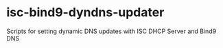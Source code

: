 # isc-bind9-dyndns-updater
Scripts for setting dynamic DNS updates with  ISC DHCP Server and Bind9 DNS
